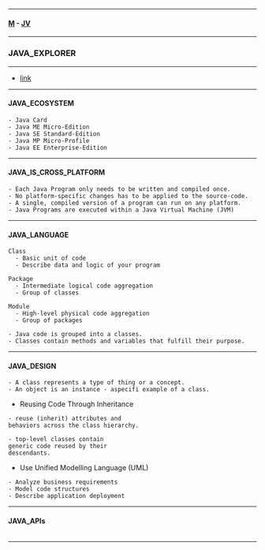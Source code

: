 
---

#### [M](https://github.com/ttltrk/TTT/blob/master/menu.md) - [JV](https://github.com/ttltrk/TTT/tree/master/JV/JV.md)

---

### JAVA_EXPLORER

---

- [link](https://mylearn.oracle.com/ou/learning-path/java-explorer/79726)

---

#### JAVA_ECOSYSTEM

```
- Java Card
- Java ME Micro-Edition
- Java SE Standard-Edition
- Java MP Micro-Profile
- Java EE Enterprise-Edition
```

---

#### JAVA_IS_CROSS_PLATFORM

```
- Each Java Program only needs to be written and compiled once.
- No platform-specific changes has to be applied to the source-code.
- A single, compiled version of a program can run on any platform.
- Java Programs are executed within a Java Virtual Machine (JVM)
```

---

#### JAVA_LANGUAGE

```
Class
  - Basic unit of code
  - Describe data and logic of your program

Package
  - Intermediate logical code aggregation
  - Group of classes

Module
  - High-level physical code aggregation
  - Group of packages
```

```
- Java code is grouped into a classes.
- Classes contain methods and variables that fulfill their purpose.
```

---

#### JAVA_DESIGN

```
- A class represents a type of thing or a concept.
- An object is an instance - aspecifi example of a class.
```

- Reusing Code Through Inheritance

```
- reuse (inherit) attributes and
behaviors across the class hierarchy.

- top-level classes contain
generic code reused by their
descendants.
```

- Use Unified Modelling Language (UML)

```
- Analyze business requirements
- Model code structures
- Describe application deployment
```

---

#### JAVA_APIs

```

```

---
